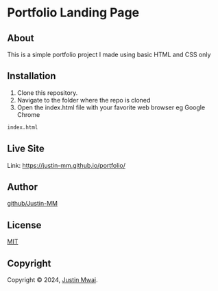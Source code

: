 # Portfolio Landing Page

## About
This is a simple portfolio project I made using basic HTML and CSS only

## Installation
1. Clone this repository.
2. Navigate to the folder where the repo is cloned
3. Open the index.html file with your favorite web browser eg Google Chrome

```bash
index.html
```
## Live Site
Link: https://justin-mm.github.io/portfolio/

## Author
[github/Justin-MM](https://github.com/Justin-MM)

## License
[MIT](https://choosealicense.com/licenses/mit/)

## Copyright
Copyright © 2024, [Justin Mwai](https://github.com/Justin-MM).